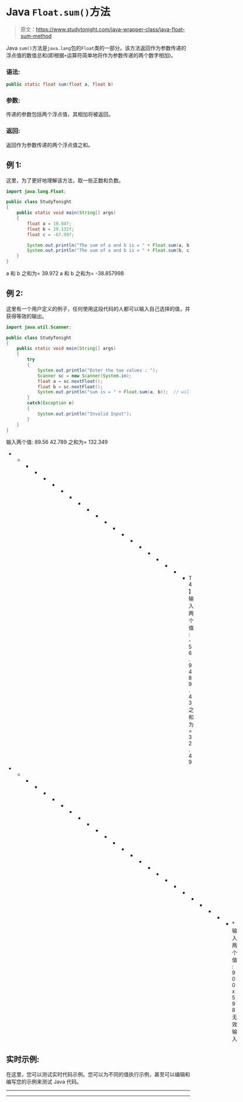 # Java `Float.sum()`方法

> 原文：<https://www.studytonight.com/java-wrapper-class/java-float-sum-method>

Java `sum()`方法是`java.lang`包的`Float`类的一部分。该方法返回作为参数传递的浮点值的数值总和(即根据`+`运算符简单地将作为参数传递的两个数字相加)。

### 语法:

```java
public static float sum(float a, float b) 
```

### 参数:

传递的参数包括两个浮点值，其相加将被返回。

### 返回:

返回作为参数传递的两个浮点值之和。

## 例 1:

这里，为了更好地理解该方法，取一些正数和负数。

```java
import java.lang.Float;

public class StudyTonight
{  
    public static void main(String[] args) 
    {          
        float a = 10.84f;  
        float b = 29.132f;  
        float c = -67.99f;

        System.out.println("The sum of a and b is = " + Float.sum(a, b));  // It will return the sum of a and b
        System.out.println("The sum of a and b is = " + Float.sum(b, c));  // It will return the sum of a and b   
    }  
}
```

a 和 b 之和为= 39.972
a 和 b 之和为= -38.857998

## 例 2:

这里有一个用户定义的例子，任何使用这段代码的人都可以输入自己选择的值，并获得等效的输出。

```java
import java.util.Scanner;  

public class StudyTonight
{  
    public static void main(String[] args) 
    {  
        try
        {
            System.out.println("Enter the two values : ");  
            Scanner sc = new Scanner(System.in);  
            float a = sc.nextFloat();  
            float b = sc.nextFloat();  
            System.out.println("sum is = " + Float.sum(a, b));  // will return the sum of a and b. 
        }
        catch(Exception e)
        {
            System.out.println("Invalid Input");
        }  
    }  
} 
```

输入两个值:
89.56 42.789
之和为= 132.349
* * * * * * * * * * * * * * * * * * * * * T4】输入两个值:
-56.94 89.43
之和为= 32.49
* * * * * * * * * * * * * * * * * * * * * * * * * * *输入两个值:
90 0x598
无效输入

## 实时示例:

在这里，您可以测试实时代码示例。您可以为不同的值执行示例，甚至可以编辑和编写您的示例来测试 Java 代码。

* * *

* * *